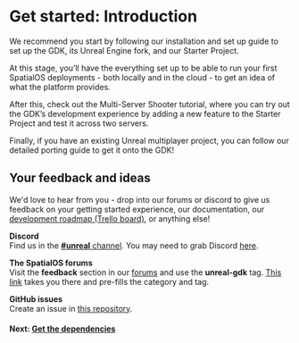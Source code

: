 # Get started: Introduction

We recommend you start by following our installation and set up guide to set up the GDK, its Unreal Engine fork, and our Starter Project. 

At this stage, you’ll have the everything set up to be able to run your first SpatialOS deployments - both locally and in the cloud - to get an idea of what the platform provides.

After this, check out the Multi-Server Shooter tutorial, where you can try out the GDK’s development experience by adding a new feature to the Starter Project and test it across two servers.

Finally, if you have an existing Unreal multiplayer project, you can follow our detailed porting guide to get it onto the GDK!

## Your feedback and ideas

We'd love to hear from you - drop into our forums or discord to give us feedback on your getting started experience, our documentation, our [development roadmap (Trello board)](https://trello.com/b/7wtbtwmL/unreal-gdk-roadmap), or anything else!

**Discord**</br>
Find us in the [**#unreal** channel](https://discordapp.com/channels/311273633307951114/339471548647866368). You may need to grab Discord [here](https://discordapp.com/).

**The SpatialOS forums**</br>
Visit the **feedback** section in our [forums](https://forums.improbable.io/) and use the **unreal-gdk** tag. [This link](https://forums.improbable.io/new-topic?category=Feedback&tags=unreal-gdk) takes you there and pre-fills the category and tag.

**GitHub issues**</br>
Create an issue in [this repository](https://github.com/spatialos/UnrealGDK/issues).

#### Next: [Get the dependencies]({{urlRoot}}/content/get-started/dependencies.md) 